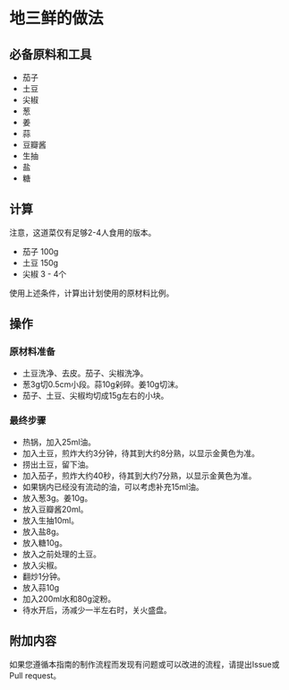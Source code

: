 # 地三鲜的做法

## 必备原料和工具

* 茄子
* 土豆
* 尖椒
* 葱
* 姜
* 蒜
* 豆瓣酱
* 生抽
* 盐
* 糖

## 计算

注意，这道菜仅有足够2-4人食用的版本。

* 茄子 100g
* 土豆 150g
* 尖椒 3 - 4个

使用上述条件，计算出计划使用的原材料比例。

## 操作

### 原材料准备

* 土豆洗净、去皮。茄子、尖椒洗净。
* 葱3g切0.5cm小段。蒜10g剁碎。姜10g切沫。
* 茄子、土豆、尖椒均切成15g左右的小块。

### 最终步骤

* 热锅，加入25ml油。
* 加入土豆，煎炸大约3分钟，待其到大约8分熟，以显示金黄色为准。
* 捞出土豆，留下油。
* 加入茄子，煎炸大约40秒，待其到大约7分熟，以显示金黄色为准。
* 如果锅内已经没有流动的油，可以考虑补充15ml油。
* 放入葱3g。姜10g。
* 放入豆瓣酱20ml。
* 放入生抽10ml。
* 放入盐8g。
* 放入糖10g。
* 放入之前处理的土豆。
* 放入尖椒。
* 翻炒1分钟。
* 放入蒜10g
* 加入200ml水和80g淀粉。
* 待水开后，汤减少一半左右时，关火盛盘。

## 附加内容

如果您遵循本指南的制作流程而发现有问题或可以改进的流程，请提出Issue或Pull request。
